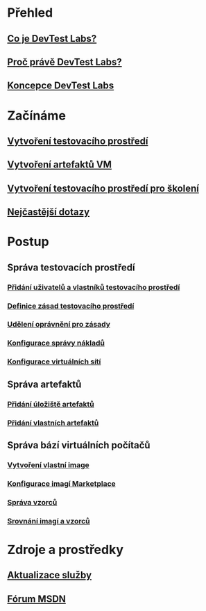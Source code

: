 # Přehled
## [Co je DevTest Labs?](devtest-lab-overview.md)
## [Proč právě DevTest Labs?](devtest-lab-why.md)
## [Koncepce DevTest Labs](devtest-lab-concepts.md)

# Začínáme
## [Vytvoření testovacího prostředí](devtest-lab-create-lab.md)
## [Vytvoření artefaktů VM](devtest-lab-add-vm-with-artifacts.md)
## [Vytvoření testovacího prostředí pro školení](devtest-lab-training-lab.md)
## [Nejčastější dotazy](devtest-lab-faq.md)

# Postup
## Správa testovacích prostředí
### [Přidání uživatelů a vlastníků testovacího prostředí](devtest-lab-add-devtest-user.md)
### [Definice zásad testovacího prostředí](devtest-lab-set-lab-policy.md)
### [Udělení oprávnění pro zásady](devtest-lab-grant-user-permissions-to-specific-lab-policies.md)
### [Konfigurace správy nákladů](devtest-lab-configure-cost-management.md)
### [Konfigurace virtuálních sítí](devtest-lab-configure-vnet.md)

## Správa artefaktů
### [Přidání úložiště artefaktů](devtest-lab-add-artifact-repo.md)
### [Přidání vlastních artefaktů](devtest-lab-artifact-author.md)

## Správa bází virtuálních počítačů
### [Vytvoření vlastní image](devtest-lab-create-template.md)
### [Konfigurace imagí Marketplace](devtest-lab-configure-marketplace-images.md)
### [Správa vzorců](devtest-lab-manage-formulas.md)
### [Srovnání imagí a vzorců](devtest-lab-comparing-vm-base-image-types.md)

# Zdroje a prostředky
## [Aktualizace služby](https://azure.microsoft.com/en-us/updates/?product=devtest-lab&updatetype=&platform=)
## [Fórum MSDN](https://social.msdn.microsoft.com/Forums/en-US/home?forum=AzureDevTestLabs)



<!--HONumber=Nov16_HO2-->


